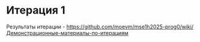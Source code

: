 # Итерация 1

Результаты итерации - https://github.com/moevm/mse1h2025-prog0/wiki/Демонстрационные-материалы-по-итерациям 
